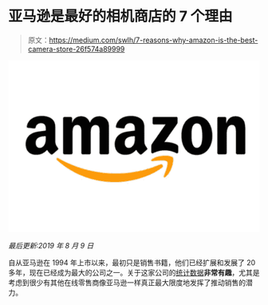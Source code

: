 # 亚马逊是最好的相机商店的 7 个理由

> 原文：<https://medium.com/swlh/7-reasons-why-amazon-is-the-best-camera-store-26f574a89999>

![](img/6072a3fdf838fc874311a8b144dc1527.png)

*最后更新:2019 年 8 月 9 日*

自从亚马逊在 1994 年上市以来，最初只是销售书籍，他们已经扩展和发展了 20 多年，现在已经成为最大的公司之一。关于这家公司的[统计数据](https://expandedramblings.com/index.php/amazon-statistics/)**非常有趣**，尤其是考虑到很少有其他在线零售商像亚马逊一样真正最大限度地发挥了推动销售的潜力。